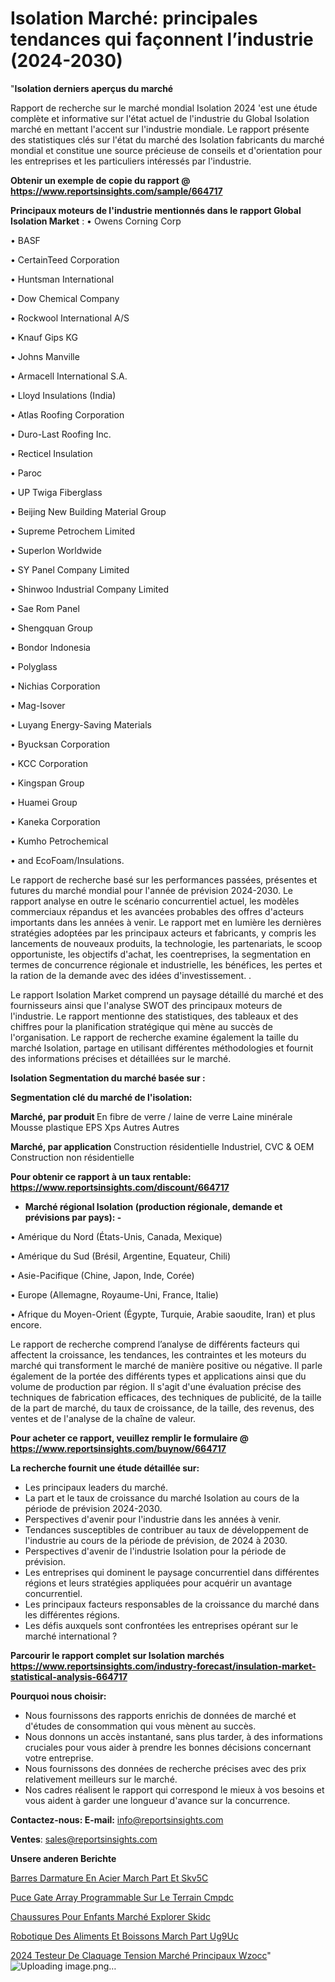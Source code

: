 # Isolation Marché: principales tendances qui façonnent l’industrie (2024-2030)

"<strong>Isolation derniers aperçus du marché</strong>

Rapport de recherche sur le marché mondial Isolation 2024 'est une étude complète et informative sur l'état actuel de l'industrie du Global Isolation marché en mettant l'accent sur l'industrie mondiale. Le rapport présente des statistiques clés sur l'état du marché des Isolation fabricants du marché mondial et constitue une source précieuse de conseils et d'orientation pour les entreprises et les particuliers intéressés par l'industrie.

<strong>Obtenir un exemple de copie du rapport @ <a href=https://www.reportsinsights.com/sample/664717>https://www.reportsinsights.com/sample/664717</a></strong>

<strong>Principaux moteurs de l'industrie mentionnés dans le rapport Global Isolation Market</strong> :
• Owens Corning Corp

• BASF

• CertainTeed Corporation

• Huntsman International

• Dow Chemical Company

• Rockwool International A/S

• Knauf Gips KG

• Johns Manville

• Armacell International S.A.

• Lloyd Insulations (India)

• Atlas Roofing Corporation

• Duro-Last Roofing Inc.

• Recticel Insulation

• Paroc

• UP Twiga Fiberglass

• Beijing New Building Material Group

• Supreme Petrochem Limited

• Superlon Worldwide

• SY Panel Company Limited

• Shinwoo Industrial Company Limited

• Sae Rom Panel

• Shengquan Group

• Bondor Indonesia

• Polyglass

• Nichias Corporation

• Mag-Isover

• Luyang Energy-Saving Materials

• Byucksan Corporation

• KCC Corporation

• Kingspan Group

• Huamei Group

• Kaneka Corporation

• Kumho Petrochemical

• and EcoFoam/Insulations.

Le rapport de recherche basé sur les performances passées, présentes et futures du marché mondial pour l'année de prévision 2024-2030. Le rapport analyse en outre le scénario concurrentiel actuel, les modèles commerciaux répandus et les avancées probables des offres d'acteurs importants dans les années à venir. Le rapport met en lumière les dernières stratégies adoptées par les principaux acteurs et fabricants, y compris les lancements de nouveaux produits, la technologie, les partenariats, le scoop opportuniste, les objectifs d'achat, les coentreprises, la segmentation en termes de concurrence régionale et industrielle, les bénéfices, les pertes et la ration de la demande avec des idées d'investissement. .

Le rapport Isolation Market comprend un paysage détaillé du marché et des fournisseurs ainsi que l'analyse SWOT des principaux moteurs de l'industrie. Le rapport mentionne des statistiques, des tableaux et des chiffres pour la planification stratégique qui mène au succès de l'organisation. Le rapport de recherche examine également la taille du marché Isolation, partage en utilisant différentes méthodologies et fournit des informations précises et détaillées sur le marché.

<strong>Isolation Segmentation du marché basée sur :</strong>

<strong> Segmentation clé du marché de l'isolation: </strong>

<strong> Marché, par produit </strong>
En fibre de verre / laine de verre
Laine minérale
Mousse plastique
EPS
Xps
Autres
Autres

<strong> Marché, par application </strong>
Construction résidentielle
Industriel, CVC & OEM
Construction non résidentielle

<strong>Pour obtenir ce rapport à un taux rentable: <a href=https://www.reportsinsights.com/discount/664717>https://www.reportsinsights.com/discount/664717</a></strong>
<ul>
  <li><strong>Marché régional Isolation (production régionale, demande et prévisions par pays): -</strong></li>
</ul>
• Amérique du Nord (États-Unis, Canada, Mexique)

• Amérique du Sud (Brésil, Argentine, Equateur, Chili)

• Asie-Pacifique (Chine, Japon, Inde, Corée)

• Europe (Allemagne, Royaume-Uni, France, Italie)

• Afrique du Moyen-Orient (Égypte, Turquie, Arabie saoudite, Iran) et plus encore.

Le rapport de recherche comprend l’analyse de différents facteurs qui affectent la croissance, les tendances, les contraintes et les moteurs du marché qui transforment le marché de manière positive ou négative. Il parle également de la portée des différents types et applications ainsi que du volume de production par région. Il s'agit d'une évaluation précise des techniques de fabrication efficaces, des techniques de publicité, de la taille de la part de marché, du taux de croissance, de la taille, des revenus, des ventes et de l'analyse de la chaîne de valeur.

<strong>Pour acheter ce rapport, veuillez remplir le formulaire @   <a href=https://www.reportsinsights.com/buynow/664717>https://www.reportsinsights.com/buynow/664717</a></strong>

<strong>La recherche fournit une étude détaillée sur:</strong>
<ul>
  <li>Les principaux leaders du marché.</li>
  <li>La part et le taux de croissance du marché Isolation au cours de la période de prévision 2024-2030.</li>
  <li>Perspectives d'avenir pour l'industrie dans les années à venir.</li>
  <li>Tendances susceptibles de contribuer au taux de développement de l'industrie au cours de la période de prévision, de 2024 à 2030.</li>
  <li>Perspectives d'avenir de l'industrie Isolation pour la période de prévision.</li>
  <li>Les entreprises qui dominent le paysage concurrentiel dans différentes régions et leurs stratégies appliquées pour acquérir un avantage concurrentiel.</li>
  <li>Les principaux facteurs responsables de la croissance du marché dans les différentes régions.</li>
  <li>Les défis auxquels sont confrontées les entreprises opérant sur le marché international ?</li>
</ul>

<strong>Parcourir le rapport complet sur Isolation marchés <a href=https://www.reportsinsights.com/industry-forecast/insulation-market-statistical-analysis-664717>https://www.reportsinsights.com/industry-forecast/insulation-market-statistical-analysis-664717</a></strong>

<strong>Pourquoi nous choisir:</strong>
<ul>
  <li>Nous fournissons des rapports enrichis de données de marché et d'études de consommation qui vous mènent au succès.</li>
  <li>Nous donnons un accès instantané, sans plus tarder, à des informations cruciales pour vous aider à prendre les bonnes décisions concernant votre entreprise.</li>
  <li>Nous fournissons des données de recherche précises avec des prix relativement meilleurs sur le marché.</li>
  <li>Nos cadres réalisent le rapport qui correspond le mieux à vos besoins et vous aident à garder une longueur d'avance sur la concurrence.</li>
</ul>
<strong>Contactez-nous:
</strong><strong>E-mail:</strong> <a href=mailto:info@reportsinsights.com>info@reportsinsights.com</a>

<strong>Ventes</strong>: <a href=mailto:sales@reportsinsights.com>sales@reportsinsights.com</a>

<strong>Unsere anderen Berichte</strong>

<a href=https://www.linkedin.com/pulse/barres-darmature-en-acier-march%C3%A9-part-et-skv5c/>Barres Darmature En Acier March Part Et Skv5C</a>

<a href=https://www.linkedin.com/pulse/puce-gate-array-programmable-sur-le-terrain-cmpdc/>Puce Gate Array Programmable Sur Le Terrain Cmpdc</a>

<a href=https://www.linkedin.com/pulse/chaussures-pour-enfants-marché-explorer-skidc/>Chaussures Pour Enfants Marché Explorer Skidc</a>

<a href=https://www.linkedin.com/pulse/robotique-des-aliments-et-boissons-march%C3%A9-part-ug9uc/>Robotique Des Aliments Et Boissons March Part Ug9Uc</a>

<a href=https://www.linkedin.com/pulse/2024-testeur-de-claquage-tension-marché-principaux-wzocc/>2024 Testeur De Claquage Tension Marché Principaux Wzocc</a>"
![Uploading image.png…]()
